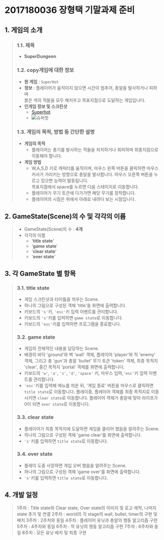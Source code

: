 # 2017180036 장형택 기말과제 준비

## 1. 게임의 소개

> ### 1.1. 제목
> * **SuperDungeon**
> ### 1.2. copy게임에 대한 정보
>
> * **원 게임** : `SuperHot`
>  * **정보** : 플레이어가 움직이지 않으면 시간이 멈추어, 총알을 발사하거나 피하며   
  붉은 색의 적들을 모두 해치우고 목표지점으로 도달하는 게임입니다.
> * **인게임 정보 및 스크린샷**
>   * [Superhot](https://www.gamemeca.com/view.php?gid=1637486)
>   * ![슈퍼핫](https://djf7qc4xvps5h.cloudfront.net/magazine/original/LTEyMzEzNTQzMDJtYWdhemluZTE1NjAxMzM3NDY1MDk.jpg)
>
> ### 1.3. 게임의 목적, 방법 등 간단한 설명
>
> * **게임의 목적**
>   * 플레이어는 총기를 발사하는 적들을 처치하거나 회피하며 최종지점으로 이동해야 합니다.
> * **게임 방법**
>   * W,A,S,D 키로 캐릭터를 움직이며, 마우스 왼쪽 버튼을 클릭하면 마우스 커서가 가리키는 방향으로 총알을 발사합니다. 마우스 오른쪽 버튼을 누르고 있으면 능력이 발동됩니다.   
>   목표지점에서 space를 누르면 다음 스테이지로 이동합니다.
>   * 플레이어가 무기 토큰에 다가가면 해당 무기를 장착합니다.
>   * 플레이어의 시점은 위애서 아래로 내려다 보는 시점입니다.


## 2. GameState(Scene)의 수 및 각각의 이름

> * GameState(Scene)의 수 : **4개**
> * 각각의 이름
>   * '**title state**'
>   * '**game state**'
>   * '**clear state**'
>   * '**over state**'





## 3. 각 GameState 별 항목

> ### 3.1. **title state**
>
>  * 게임 스크린샷과 타이틀을 띄우는 Scene.
>  * 하나의 그림으로 구성된 객체 'title'을 화면에 출력합니다.
>  * 키보드의 `'s'`키, `'esc'`키 입력 이벤트를 관리합니다.
>  * 키보드의 `'s'`키를 입력하면 `game state`로 이동합니다.
>  * 키보드의 `'esc'`키를 입력하면 프로그램을 종료합니다.
> ### 3.2. **game state**
>
>  * 게임의 전체적인 내용을 담당하는 Scene.
>  *  배경의 바닥 'ground'와 벽 'wall' 객체, 플레이어 'player'와 적 'enemy' 객체, 그리고 총 'gun'과 총알 'bullet' 무기 토큰 'token' 객체, 최종 목적지 'clear', 중간 목적지 'portal' 객체를 화면에 출력합니다.
>  * 키보드의 `'w'`, `'a'`, `'s'`, `'d'`, `'space'` 키, 마우스 입력,`'esc'`키 입력 이벤트를 관리합니다.
>  * `'esc'`키를 입력해 메뉴를 띄운 뒤, '게임 종료' 버튼을 마우스로 클릭하면 `title state`로 이동합니다. 플레이중, 플레이어 객체를 최종 목적지로 이동시키면 `clear state`로 이동합니다. 플레이어 객체가 총알에 맞아 라이프가 0이 되면 `over state`로 이동합니다. 
> ### 3.3. **clear state**
>  * 플레이어가 최종 목적지에 도달하면 게임을 클리어 했음을 알려주는 Scene.
>  * 하나의 그림으로 구성된 객체 'game clear'를 화면에 출력합니다.
>  * `'s'`키를 입력하면 `title state`로 이동합니다.
> ### 3.4. **over state**
>  * 플레이 도중 사망하면 게임 오버 했음을 알려주는 Scene.
>  * 하나의 그림으로 구성된 객체 'game over'를 화면에 출력합니다.
>  * `'s'`키를 입력하면 `title state`로 이동합니다.

## 4. 개발 일정

> 1주차 : Title state와 Clear state, Over state의 이미지 및 로고 제작, 나머지 state 추가 및 연결
> 2주차 : world의 각 stage의 wall, bullet, timer의 구현 및 배치
> 3주차 : 2주차와 동일
> 4주차 : 플레이어 유닛과 총알의 행동 알고리즘 구현
> 5주차 : 4주차와 동일
> 6주차 : 적 유닛의 행동 알고리즘 구현
> 7주차 : 6주차와 동일
> 8주차 : 모든 유닛 배치 및 최종 구현
